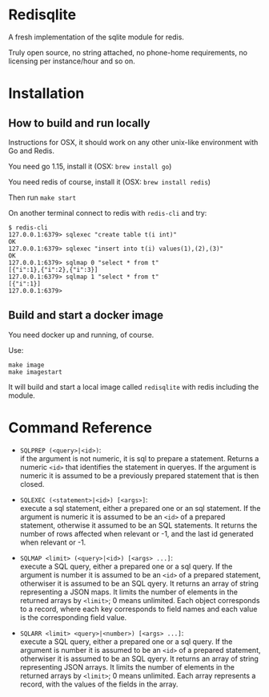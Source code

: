 <!--
#
# Licensed to the Apache Software Foundation (ASF) under one or more
# contributor license agreements.  See the NOTICE file distributed with
# this work for additional information regarding copyright ownership.
# The ASF licenses this file to You under the Apache License, Version 2.0
# (the "License"); you may not use this file except in compliance with
# the License.  You may obtain a copy of the License at
#
#     http://www.apache.org/licenses/LICENSE-2.0
#
# Unless required by applicable law or agreed to in writing, software
# distributed under the License is distributed on an "AS IS" BASIS,
# WITHOUT WARRANTIES OR CONDITIONS OF ANY KIND, either express or implied.
# See the License for the specific language governing permissions and
# limitations under the License.
#
-->
# Redisqlite

A fresh implementation of the sqlite module for redis.

Truly open source, no string attached, no phone-home requirements, no licensing per instance/hour and so on.

# Installation

## How to build and run locally 

Instructions for OSX, it should work on any other unix-like environment with Go and Redis.

You need go 1.15, install it (OSX: `brew install go`)

You need redis of course, install it  (OSX: `brew install redis`)

Then run `make start`

On another terminal connect to redis with `redis-cli`  and try:

```
$ redis-cli
127.0.0.1:6379> sqlexec "create table t(i int)"
OK
127.0.0.1:6379> sqlexec "insert into t(i) values(1),(2),(3)"
OK
127.0.0.1:6379> sqlmap 0 "select * from t"
[{"i":1},{"i":2},{"i":3}]
127.0.0.1:6379> sqlmap 1 "select * from t"
[{"i":1}]
127.0.0.1:6379>
```

## Build and start a docker image

You need docker up and running, of course.

Use:

```
make image
make imagestart
```

It will build and start a local image called `redisqlite` with redis including the module.

# Command Reference

- `SQLPREP (<query>|<id>)`:<br> 
  if the argument is not numeric, it is sql to prepare a statement. 
  Returns a numeric `<id>` that identifies the statement in queryes.
  If the argument is numeric it is assumed to be a previously prepared statement that is then closed.

- `SQLEXEC (<statement>|<id>) [<args>]`: <br>
   execute a sql statement, either a prepared one or an sql statement.
   If the argument is numeric it is assumed to be an `<id>` of a prepared statement, otherwise it assumed to be an SQL statements.
   It returns the number of rows affected when relevant or -1, and the last id generated when relevant or -1. 

- `SQLMAP <limit> (<query>|<id>) [<args> ...]`:<br>
   execute a SQL query, either a prepared one or a sql query.
   If the argument is number it is assumed to be an `<id>` of a prepared statement, otherwiser it is assumed to be an SQL qyery.
   It returns an array of string representing a JSON maps.
   It limits the number of elements in the returned arrays by  `<limit>`; 0 means unlimited.
   Each object corresponds to a record, where each key corresponds to field names and each value is the corresponding field value.
 
- `SQLARR <limit> <query>|<number>) [<args> ...]`:<br>
   execute a SQL query, either a prepared one or a sql query.
   If the argument is number it is assumed to be an `<id>` of a prepared statement, otherwiser it is assumed to be an SQL qyery.
   It returns an array of string representing  JSON arrays.
   It limits the number of elements in the returned arrays by  `<limit>`; 0 means unlimited.
   Each array represents a record, with the values of the fields in the array.

